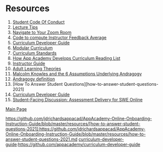 # Resources

1. [Student Code Of Conduct][code-of-conduct]
2. [Lecture Tips][lecture-tips]
3. [Navigate to Your Zoom Room][navigate-to-zoom-room]
4. [Code to compute Instructor Feedback Average][instructor-feedback-average]
5. [Curriculum Developer Guide][curriculum-developer-guide]
6. [Modular Curriculum][modular-curriculum]
7. [Curriculum Standards][curriculum-standards]
8. [How App Academy Develops Curriculum Reading List][curriculum-development]
9. [Instructor Guide][instructor-guide]
10. [Adult Learning Theories][adult-learning-theories]
11. [Malcolm Knowles and the 6 Assumptions Underlying Andragogy][malcolm-knowles-6-assumptions]
12. [Andragogy definition][andragogy]
13. [How To Answer Student Questions][how-to-answer-student-questions-2021]
14. [Curriculum Developer Guide][curriculum-developer-guide]
15. [Student-Facing Discussion: Assessment Delivery for SWE
    Online][assessment-delivery-for-swe-online]
    

[Main Page][main-page]

<!-- Links -->

[assessment-delivery-for-swe-online]: https://github.com/jdrichardsappacad/AppAcademy-Online-Onboarding-Instruction-Guide/blob/master/resources/assessment-delivery-for-swe-online.md
[assessment-delivery-for-swe-online]: https://docs.google.com/document/d/1jTDZpUC5fcKNtp0CPX_GPGTdFdhcc1ov3kFiuu6-HoA/edit#heading=h.i9fzt4d5psr4
[code-of-conduct]: https://github.com/jdrichardsappacad/AppAcademy-Online-Onboarding-Instruction-Guide/blob/master/resources/code-of-conduct.md
[lecture-tips]: https://github.com/jdrichardsappacad/AppAcademy-Online-Onboarding-Instruction-Guide/blob/master/resources/lecture-tips.md
[navigate-to-zoom-room]: https://github.com/jdrichardsappacad/AppAcademy-Online-Onboarding-Instruction-Guide/blob/master/resources/module-zoom-room.md
[instructor-feedback-average]: ./instructor-feedback-average.js
[main-page]: https://github.com/jdrichardsappacad/AppAcademy-Online-Onboarding-Instruction-Guide
[curriculum-standards]: https://github.com/appacademy/curriculum-developer-guide/tree/master/curriculum-standards
[modular-curriculum]: https://github.com/appacademy/Modular-Curriculum/tree/staging/content
[curriculum-developer-guide]: https://github.com/appacademy/curriculum-developer-guide/wiki
[curriculum-development]: https://github.com/appacademy/curriculum-developer-guide
[instructor-guide]: https://docs.google.com/document/d/155tlfvARPjUxMY5ay9GZcr0soJ6R1RSdORh6tMIQbdQ/edit
[adult-learning-theories]: https://elearningindustry.com/the-adult-learning-theory-andragogy-of-malcolm-knowles
[malcolm-knowles-6-assumptions]: https://hrdevelopmentinfo.com/malcolm-knowles-and-the-six-assumptions-underlying-andragogy/
[andragogy]: https://en.wikipedia.org/wiki/Andragogy

https://github.com/jdrichardsappacad/AppAcademy-Online-Onboarding-Instruction-Guide/blob/master/resources/[how-to-answer-student-questions-2021]:https://github.com/jdrichardsappacad/AppAcademy-Online-Onboarding-Instruction-Guide/blob/master/resources/how-to-answer-student-questions-2021.md
[curriculum-developer-guide]:https://github.com/appacademy/curriculum-developer-guide
